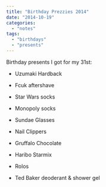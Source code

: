 ```yaml
---
title: "Birthday Prezzies 2014"
date: "2014-10-19"
categories: 
  - "notes"
tags: 
  - "birthdays"
  - "presents"
---
```


Birthday presents I got for my 31st:

- Uzumaki Hardback

- Fcuk aftershave

- Star Wars socks

- Monopoly socks

- Sundae Glasses

- Nail Clippers

- Gruffalo Chocolate

- Haribo Starmix

- Rolos

- Ted Baker deoderant & shower gel
